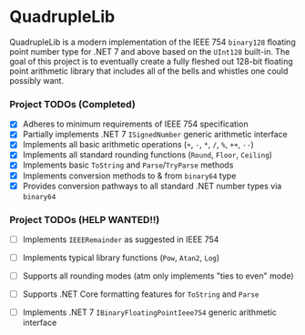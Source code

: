 # QuadrupleLib

QuadrupleLib is a modern implementation of the IEEE 754 `binary128` floating point number type for .NET 7 and above based on the `UInt128` built-in. The goal of this project is to eventually create a fully fleshed out 128-bit floating point arithmetic library that includes all of the bells and whistles one could possibly want. 

### Project TODOs (Completed)

- [x] Adheres to minimum requirements of IEEE 754 specification
- [x] Partially implements .NET 7 `ISignedNumber` generic arithmetic interface
- [x] Implements all basic arithmetic operations (`+`, `-`, `*`, `/`, `%`, `++`, `--`)
- [x] Implements all standard rounding functions (`Round`, `Floor`, `Ceiling`)
- [x] Implements basic `ToString` and `Parse`/`TryParse` methods
- [x] Implements conversion methods to & from `binary64` type
- [x] Provides conversion pathways to all standard .NET number types via `binary64`

### Project TODOs (HELP WANTED!!)

- [ ] Implements `IEEERemainder` as suggested in IEEE 754
- [ ] Implements typical library functions (`Pow`, `Atan2`, `Log`)
- [ ] Supports all rounding modes (atm only implements "ties to even" mode)
- [ ] Supports .NET Core formatting features for `ToString` and `Parse`
- [ ] Implements .NET 7 `IBinaryFloatingPointIeee754` generic arithmetic interface

